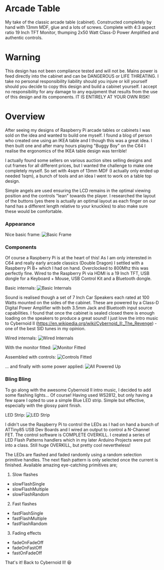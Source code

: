 # Arcade Table
My take of the classic arcade table (cabinet). Constructed completely by hand with 13mm MDF, glue and a lots of screws. Complete with 4:3 aspect ratio 19 Inch TFT Monitor, thumping 2x50 Watt Class-D Power Amplified and authentic controls.

# Warning
This design has not been compliance tested and will not be. Mains power is feed directly into the cabinet and can be DANGEROUS or LIFE THREATING. I take no personal responsibility liability should you injure or kill yourself should you decide to copy this design and build a cabinet yourself. I accept no responsibility for any damage to any equipment that results from the use of this design and its components. IT IS ENTIRELY AT YOUR OWN RISK!

# Overview
After seeing my designs of Raspberry Pi arcade tables or cabinets I was sold on the idea and wanted to build one myself. I found a blog of person who created one using an IKEA table and I though this was a great idea. I then built one and after many hours playing "Buggy Boy" on the C64 I realise the ergonomics of the IKEA table design was terrible!

I actually found some sellers on various auction sites selling designs and cut frames for all different prices, but I wanted the challenge to make one completely myself. So set with 4sqm of 13mm MDF (I actually only ended up needed 1sqm), a bunch of tools and an idea I went to work on a table top design.

Simple angels are used ensuring the LCD remains in the optimal viewing position and the controls "lean" towards the player. I researched the layout of the buttons (yes there is actually an optimal layout as each finger on our hand has a different length relative to your knuckles) to also make sure these would be comfortable.

### Appearance
Nice basic frame:
![Basic Frame](/Images/BasicFrame.JPG)

### Components
Of course a Raspberry Pi is at the heart of this! As I am only interested in C64 and really early arcade classics (Double Dragon) I settled with a Raspberry Pi B+ which I had on hand. Overclocked to 800Mhz this was perfectly fine. Wired to the Raspberry Pi via HDMI is a 19 Inch TFT, USB dongle for a Keyboard + Mouse, USB Control Kit and a Bluetooth dongle.

Basic internals:
![Basic Internals](/Images/PSU+RaspberryPi+AMP+Speakers.jpg)

Sound is realised though a set of 7 Inch Car Speakers each rated at 100 Watts mounted on the sides of the cabinet. These are powered by a Class-D Digital Power Amplifier with both 3.5mm Jack and Bluetooth input source capabilities. I found that once the cabinet is sealed closed there is enough loading on the speakers to produce a great sound! I just love the intro music to Cybernoid II (https://en.wikipedia.org/wiki/Cybernoid_II:_The_Revenge) - one of the best SID tunes in my opinion.

Wired internals:
![Wired Internals](/Images/PSU+RaspberryPi+AMP+Speakers-Wired.jpg)

With the monitor fitted:
![Monitor Fitted](/Images/AssembledOnlyWithScreen.jpg)

Assembled with controls:
![Controls Fitted](/Images/AssembledWithControls.jpg)

... and finally with some power applied:
![All Powered Up](/Images/ItsAlive.jpg)

### Bling Bling
To go along with the awesome Cybernoid II intro music, I decided to add some flashing lights... Of course! Having used WS2812, but only having a few spare I opted to use a simple Blue LED strip. Simple but effective, especially with the glossy paint finish.

LED Strip:
![LED Strip](/Images/LEDStrip.jpg)

I didn't use the Raspberry Pi to control the LEDs as I had on hand a bunch of ATTiny85 USB Dev Boards and I wired an output to control a N-Channel FET. The control software is COMPLETE OVERKILL. I created a series of LED Flash Patterns handlers which in my later Arduino Projects were put into a class. Still huge OVERKILL, but pretty cool nevertheless!

The LEDs are flashed and faded randomly using a random selection primitive handles. The next flash pattern is only selected once the current is finished. Available amazing eye-catching primitives are;

1. Slow flashes
  - slowFlashSingle
  - slowFlashMultiple
  - slowFlashRandom

2. Fast flashes
  - fastFlashSingle
  - fastFlashMultiple
  - fastFlashRandom

3. Fading effects
  - fadeOnFadeOff
  - fadeOnFastOff
  - fastOnFadeOff

That's it! Back to Cybernoid II! :laughing:
